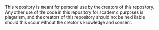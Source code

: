 This repository is meant for personal use by the creators of this repository. Any other use of the code in this repository for academic purposes is plagarism, and the creators of this repository should not be held liable should this occur without the creator's knowledge and consent.
